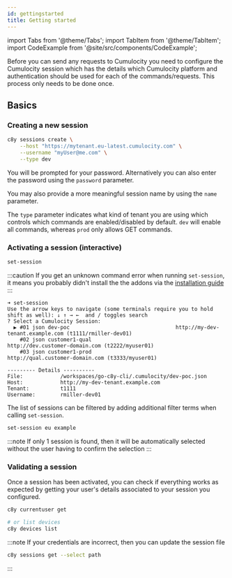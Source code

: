```yaml
---
id: gettingstarted
title: Getting started
---
```


import Tabs from '@theme/Tabs';
import TabItem from '@theme/TabItem';
import CodeExample from '@site/src/components/CodeExample';

Before you can send any requests to Cumulocity you need to configure the Cumulocity session which has the details which Cumulocity platform and authentication should be used for each of the commands/requests. This process only needs to be done once.


## Basics

### Creating a new session

<CodeExample>

```bash
c8y sessions create \
    --host "https://mytenant.eu-latest.cumulocity.com" \
    --username "myUser@me.com" \
    --type dev
```

</CodeExample>

You will be prompted for your password. Alternatively you can also enter the password using the `password` parameter.

You may also provide a more meaningful session name by using the `name` parameter.

The `type` parameter indicates what kind of tenant you are using which controls which commands are enabled/disabled by default. `dev` will enable all commands, whereas `prod` only allows GET commands.

### Activating a session (interactive)

<CodeExample>

```bash
set-session
```

</CodeExample>

:::caution
If you get an unknown command error when running `set-session`, it means you probably didn't install the the addons via the [installation guide](installation/shell-installation)
:::

```text title="Output"
➜ set-session 
Use the arrow keys to navigate (some terminals require you to hold shift as well): ↓ ↑ → ←  and / toggles search
? Select a Cumulocity Session: 
  ▶ #01 json dev-poc                                  http://my-dev-tenant.example.com (t1111/rmiller-dev01)
    #02 json customer1-qual                           http://dev.customer-domain.com (t2222/myuser01)
    #03 json customer1-prod                           http://qual.customer-domain.com (t3333/myuser01)

--------- Details ----------
File:            /workspaces/go-c8y-cli/.cumulocity/dev-poc.json
Host:            http://my-dev-tenant.example.com
Tenant:          t1111
Username:        rmiller-dev01
```

The list of sessions can be filtered by adding additional filter terms when calling `set-session`.

```bash
set-session eu example
```

:::note
If only 1 session is found, then it will be automatically selected without the user having to confirm the selection
:::

### Validating a session

Once a session has been activated, you can check if everything works as expected by getting your user's details associated to your session you configured.

<CodeExample>

```bash
c8y currentuser get

# or list devices
c8y devices list
```

</CodeExample>

:::note
If your credentials are incorrect, then you can update the session file

```sh
c8y sessions get --select path
```
:::
